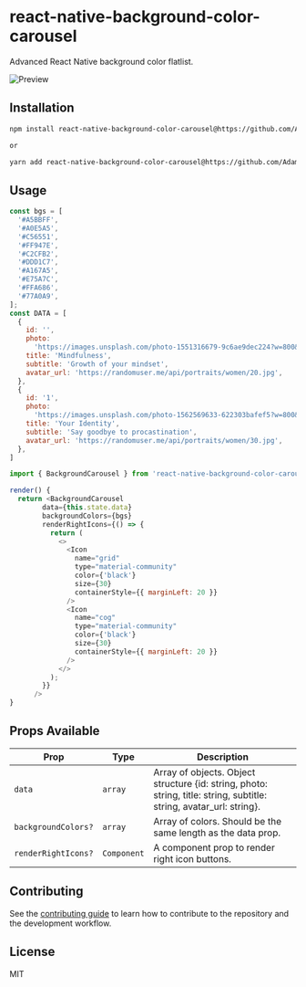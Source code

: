 # react-native-background-color-carousel

Advanced React Native background color flatlist.

![Preview](https://user-images.githubusercontent.com/22890658/147510544-808b60bb-9120-4fe2-952b-be5b38034112.gif)

## Installation

```sh
npm install react-native-background-color-carousel@https://github.com/AdamLee321/ract-native-background-color-carousel

or

yarn add react-native-background-color-carousel@https://github.com/AdamLee321/ract-native-background-color-carousel
```

## Usage

```js
const bgs = [
  '#A5BBFF',
  '#A0E5A5',
  '#C56551',
  '#FF947E',
  '#C2CFB2',
  '#DDD1C7',
  '#A167A5',
  '#E75A7C',
  '#FFA686',
  '#77A0A9',
];
const DATA = [
  {
    id: '',
    photo:
      'https://images.unsplash.com/photo-1551316679-9c6ae9dec224?w=800&q=80',
    title: 'Mindfulness',
    subtitle: 'Growth of your mindset',
    avatar_url: 'https://randomuser.me/api/portraits/women/20.jpg',
  },
  {
    id: '1',
    photo:
      'https://images.unsplash.com/photo-1562569633-622303bafef5?w=800&q=80',
    title: 'Your Identity',
    subtitle: 'Say goodbye to procastination',
    avatar_url: 'https://randomuser.me/api/portraits/women/30.jpg',
  },
]

import { BackgroundCarousel } from 'react-native-background-color-carousel';

render() {
  return <BackgroundCarousel
        data={this.state.data}
        backgroundColors={bgs}
        renderRightIcons={() => {
          return (
            <>
              <Icon
                name="grid"
                type="material-community"
                color={'black'}
                size={30}
                containerStyle={{ marginLeft: 20 }}
              />
              <Icon
                name="cog"
                type="material-community"
                color={'black'}
                size={30}
                containerStyle={{ marginLeft: 20 }}
              />
            </>
          );
        }}
      />
}
```

## Props Available

| Prop                | Type        | Description                                                                                                          |
| ------------------- | ----------- | -------------------------------------------------------------------------------------------------------------------- |
| `data`              | `array`     | Array of objects. Object structure {id: string, photo: string, title: string, subtitle: string, avatar_url: string}. |
| `backgroundColors?` | `array`     | Array of colors. Should be the same length as the data prop.                                                         |
| `renderRightIcons?` | `Component` | A component prop to render right icon buttons.                                                                       |

## Contributing

See the [contributing guide](CONTRIBUTING.md) to learn how to contribute to the repository and the development workflow.

## License

MIT
